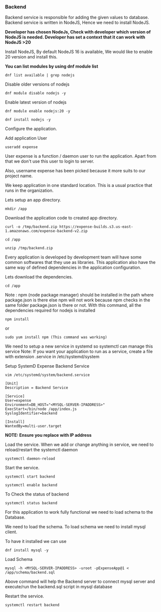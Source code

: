 ### Backend
Backend service is responsible for adding the given values to database. Backend service is written in NodeJS, Hence we need to install NodeJS.

**Developer has chosen NodeJs, Check with developer which version of NodeJS is needed. Developer has set a context that it can work with NodeJS >20**

Install NodeJS, By default NodeJS 16 is available, We would like to enable 20 version and install this.

**You can list modules by using dnf module list**
```
dnf list available | grep nodejs
```
 Disable older versions of nodejs
```
dnf module disable nodejs -y
```
Enable latest version of nodejs
```
dnf module enable nodejs:20 -y
```

```
dnf install nodejs -y
```

Configure the application.

Add application User
```
useradd expense
```

User expense is a function / daemon user to run the application. Apart from that we don't use this user to login to server.

Also, username expense has been picked because it more suits to our project name.

We keep application in one standard location. This is a usual practice that runs in the organization.

Lets setup an app directory.

```
mkdir /app
```

Download the application code to created app directory.

```
curl -o /tmp/backend.zip https://expense-builds.s3.us-east-1.amazonaws.com/expense-backend-v2.zip
```
```
cd /app
```
```
unzip /tmp/backend.zip
```

Every application is developed by development team will have some common softwares that they use as libraries. This application also have the same way of defined dependencies in the application configuration.

Lets download the dependencies.

```
cd /app
```
Note : npm (node package manager) should be installed in the path where package.json is there else npm will not work because npm checks in the same folder package.json is there or not. With this command, all the dependencies required for nodejs is installed

```
npm install
```
or
```
sudo yum install npm (This command was working)
```

We need to setup a new service in systemd so systemctl can manage this service
  Note: If you want your application to run as a service, create a file with extension .service in /etc/systemd/system

Setup SystemD Expense Backend Service
```
vim /etc/systemd/system/backend.service
```

```
[Unit]
Description = Backend Service

[Service]
User=expense
Environment=DB_HOST="<MYSQL-SERVER-IPADDRESS>"
ExecStart=/bin/node /app/index.js
SyslogIdentifier=backend

[Install]
WantedBy=multi-user.target
```

**NOTE: Ensure you replace <MYSQL-SERVER-IPADDRESS> with IP address**

Load the service. When we add or change anything in service, we need to reload/restart the systemctl daemon

```
systemctl daemon-reload
```

Start the service.
```
systemctl start backend
```
```
systemctl enable backend
```
To Check the status of backend
```
systemctl status backend
```

For this application to work fully functional we need to load schema to the Database.

We need to load the schema. To load schema we need to install mysql client.

To have it installed we can use

```
dnf install mysql -y
```

Load Schema

```
mysql -h <MYSQL-SERVER-IPADDRESS> -uroot -pExpenseApp@1 < /app/schema/backend.sql
```
Above command will help the Backend server to connect mysql server and execute/run the backend.sql script in mysql database

Restart the service.
```
systemctl restart backend
```
